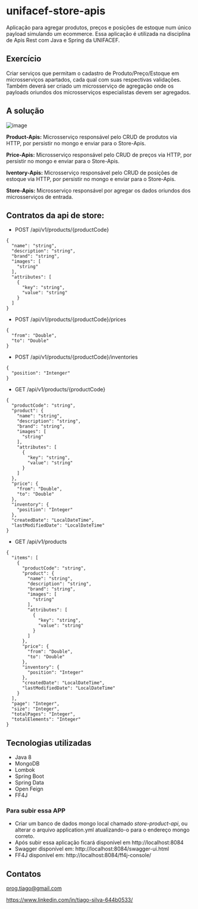 # unifacef-store-apis

Aplicação para agregar produtos, preços e posições de estoque num único payload simulando um ecommerce. 
Essa aplicação é utilizada na disciplina de Apis Rest com Java e Spring da UNIFACEF. 

## Exercício

Criar serviços que permitam o cadastro de Produto/Preço/Estoque em microsserviços apartados, cada qual com suas respectivas validações.
Também deverá ser criado um microsserviço de agregação onde os payloads oriundos dos microsserviços especialistas devem ser agregados.

## A solução

![image](https://user-images.githubusercontent.com/595044/144319403-2fe3b312-4a9d-4df8-9d21-e79558bb52f6.png)

**Product-Apis:** Microsserviço responsável pelo CRUD de produtos via HTTP, por persistir no mongo e enviar para o Store-Apis.

**Price-Apis:** Microsserviço responsável pelo CRUD de preços via HTTP, por persistir no mongo e enviar para o Store-Apis.

**Iventory-Apis:** Microsserviço responsável pelo CRUD de posições de estoque via HTTP, por persistir no mongo e enviar para o Store-Apis.

**Store-Apis:** Microsserviço responsável por agregar os dados oriundos dos microsserviços de entrada.

## Contratos da api de store:

- POST /api/v1/products/{productCode}

```
{
  "name": "string",
  "description": "string",
  "brand": "string",
  "images": [
    "string"
  ],
  "attributes": [
    {
      "key": "string",
      "value": "string"
    }
  ]
}
```


- POST /api/v1/products/{productCode}/prices

```
{
  "from": "Double",
  "to": "Double"
}
```

- POST /api/v1/products/{productCode}/inventories

```
{
  "position": "Intenger"
}
```

- GET /api/v1/products/{productCode}

```
{
  "productCode": "string",
  "product": {
    "name": "string",
    "description": "string",
    "brand": "string",
    "images": [
      "string"
    ],
    "attributes": [
      {
        "key": "string",
        "value": "string"
      }
    ]
  },
  "price": {
    "from": "Double",
    "to": "Double"
  },
  "inventory": {
    "position": "Integer"
  },
  "createdDate": "LocalDateTime",
  "lastModifiedDate": "LocalDateTime"
}
```

- GET /api/v1/products

```
{
  "items": [
    {
      "productCode": "string",
      "product": {
        "name": "string",
        "description": "string",
        "brand": "string",
        "images": [
          "string"
        ],
        "attributes": [
          {
            "key": "string",
            "value": "string"
          }
        ]
      },
      "price": {
        "from": "Double",
        "to": "Double"
      },
      "inventory": {
        "position": "Integer"
      },
      "createdDate": "LocalDateTime",
      "lastModifiedDate": "LocalDateTime"
    }
  ],
  "page": "Integer",
  "size": "Integer",
  "totalPages": "Integer",
  "totalElements": "Integer"
}
```

## Tecnologias utilizadas

- Java 8
- MongoDB
- Lombok
- Spring Boot
- Spring Data
- Open Feign
- FF4J

### Para subir essa APP

- Criar um banco de dados mongo local chamado *store-product-api*, ou alterar o arquivo application.yml atualizando-o para o endereço mongo correto.
- Após subir essa aplicação ficará disponível em http://localhost:8084
- Swagger disponível em: http://localhost:8084/swagger-ui.html
- FF4J disponível em: http://localhost:8084/ff4j-console/

## Contatos

prog.tiago@gmail.com

https://www.linkedin.com/in/tiago-silva-644b0533/



